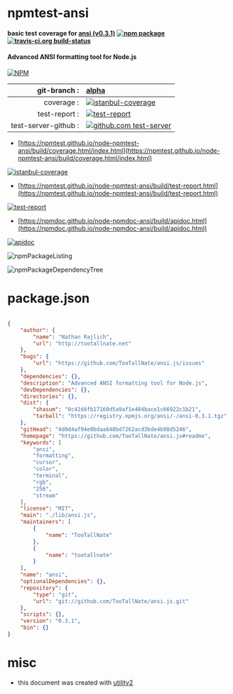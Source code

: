 # npmtest-ansi

#### basic test coverage for  [ansi (v0.3.1)](https://github.com/TooTallNate/ansi.js#readme)  [![npm package](https://img.shields.io/npm/v/npmtest-ansi.svg?style=flat-square)](https://www.npmjs.org/package/npmtest-ansi) [![travis-ci.org build-status](https://api.travis-ci.org/npmtest/node-npmtest-ansi.svg)](https://travis-ci.org/npmtest/node-npmtest-ansi)

#### Advanced ANSI formatting tool for Node.js

[![NPM](https://nodei.co/npm/ansi.png?downloads=true&downloadRank=true&stars=true)](https://www.npmjs.com/package/ansi)

| git-branch : | [alpha](https://github.com/npmtest/node-npmtest-ansi/tree/alpha)|
|--:|:--|
| coverage : | [![istanbul-coverage](https://npmtest.github.io/node-npmtest-ansi/build/coverage.badge.svg)](https://npmtest.github.io/node-npmtest-ansi/build/coverage.html/index.html)|
| test-report : | [![test-report](https://npmtest.github.io/node-npmtest-ansi/build/test-report.badge.svg)](https://npmtest.github.io/node-npmtest-ansi/build/test-report.html)|
| test-server-github : | [![github.com test-server](https://npmtest.github.io/node-npmtest-ansi/GitHub-Mark-32px.png)](https://npmtest.github.io/node-npmtest-ansi/build/app/index.html) | | build-artifacts : | [![build-artifacts](https://npmtest.github.io/node-npmtest-ansi/glyphicons_144_folder_open.png)](https://github.com/npmtest/node-npmtest-ansi/tree/gh-pages/build)|

- [https://npmtest.github.io/node-npmtest-ansi/build/coverage.html/index.html](https://npmtest.github.io/node-npmtest-ansi/build/coverage.html/index.html)

[![istanbul-coverage](https://npmtest.github.io/node-npmtest-ansi/build/screenCapture.buildCi.browser.%252Ftmp%252Fbuild%252Fcoverage.lib.html.png)](https://npmtest.github.io/node-npmtest-ansi/build/coverage.html/index.html)

- [https://npmtest.github.io/node-npmtest-ansi/build/test-report.html](https://npmtest.github.io/node-npmtest-ansi/build/test-report.html)

[![test-report](https://npmtest.github.io/node-npmtest-ansi/build/screenCapture.buildCi.browser.%252Ftmp%252Fbuild%252Ftest-report.html.png)](https://npmtest.github.io/node-npmtest-ansi/build/test-report.html)

- [https://npmdoc.github.io/node-npmdoc-ansi/build/apidoc.html](https://npmdoc.github.io/node-npmdoc-ansi/build/apidoc.html)

[![apidoc](https://npmdoc.github.io/node-npmdoc-ansi/build/screenCapture.buildCi.browser.%252Ftmp%252Fbuild%252Fapidoc.html.png)](https://npmdoc.github.io/node-npmdoc-ansi/build/apidoc.html)

![npmPackageListing](https://npmtest.github.io/node-npmtest-ansi/build/screenCapture.npmPackageListing.svg)

![npmPackageDependencyTree](https://npmtest.github.io/node-npmtest-ansi/build/screenCapture.npmPackageDependencyTree.svg)



# package.json

```json

{
    "author": {
        "name": "Nathan Rajlich",
        "url": "http://tootallnate.net"
    },
    "bugs": {
        "url": "https://github.com/TooTallNate/ansi.js/issues"
    },
    "dependencies": {},
    "description": "Advanced ANSI formatting tool for Node.js",
    "devDependencies": {},
    "directories": {},
    "dist": {
        "shasum": "0c42d4fb17160d5a9af1e484bace1c66922c1b21",
        "tarball": "https://registry.npmjs.org/ansi/-/ansi-0.3.1.tgz"
    },
    "gitHead": "4d0d4af94e0bdaa648bd7262acd3bde4b98d5246",
    "homepage": "https://github.com/TooTallNate/ansi.js#readme",
    "keywords": [
        "ansi",
        "formatting",
        "cursor",
        "color",
        "terminal",
        "rgb",
        "256",
        "stream"
    ],
    "license": "MIT",
    "main": "./lib/ansi.js",
    "maintainers": [
        {
            "name": "TooTallNate"
        },
        {
            "name": "tootallnate"
        }
    ],
    "name": "ansi",
    "optionalDependencies": {},
    "repository": {
        "type": "git",
        "url": "git://github.com/TooTallNate/ansi.js.git"
    },
    "scripts": {},
    "version": "0.3.1",
    "bin": {}
}
```



# misc
- this document was created with [utility2](https://github.com/kaizhu256/node-utility2)
